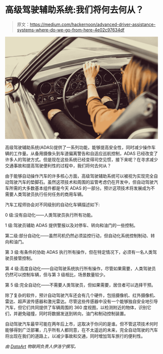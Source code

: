 # 高级驾驶辅助系统:我们将何去何从？

> 原文：<https://medium.com/hackernoon/advanced-driver-assistance-systems-where-do-we-go-from-here-4e02c97634df>

![](img/e42d69c5dcc828107aacfa18217d1129.png)

高级驾驶辅助系统(ADAS)提供了一系列功能，能够提高安全性，同时减少操作车辆的工作量。从备用摄像头到车道偏离警告和自适应巡航控制，ADAS 已经改变了许多人的驾驶方式。但是现在这些系统已经变得司空见惯，接下来呢？在寻求减少交通事故和提高驾驶便利性的过程中，我们将何去何从？

由于能够自动操作汽车的许多核心方面，高级驾驶辅助系统可以被视为实现完全自动驾驶汽车的垫脚石。虽然这项技术和周围的监管考虑仍在开发中，但自动驾驶汽车所需的大多数基本组件都是今天 ADAS 的一部分。预计这项技术将发展成为不需要人类驾驶员执行任何任务的商用车辆。

汽车工程师协会对不同级别的自动化车辆描述如下:

0 级:没有自动化——人类驾驶员执行所有功能。

1 级:驾驶员辅助 ADAS 提供警报以及对停车、转向和油门的一些控制。

第二级:部分自动化——虽然司机仍然必须监控行动，但自动化系统控制制动、转向和油门。

第 3 级:有条件的协助 ADAS 执行所有操作，但在特定情况下，必须有一名人类驾驶员接管控制。

第 4 级:高度自动化——自动驾驶系统执行所有操作，尽管如果需要，人类驾驶员仍然可以控制车辆，但与第 3 级相比，场景数量较少。

第 5 级:完全自动化——不需要人类驾驶员，但如果需要，居住者可以选择干预。

除了复杂的软件，预计自动驾驶汽车还会有几个硬件，包括摄像机、红外摄像机、雷达、超声波传感器和激光雷达。尽管这些传感器中没有一个能够独自安全地引导汽车，但它们共同提供了车辆周围的 360 度视图，以检测附近的物体，识别它们，并避免碰撞，同时将数据发送到转向，油门和制动控制装置。

自动驾驶汽车最早可能在两年后上市，这取决于你问的是谁。但不管这项技术何时能够得到广泛部署，几乎所有人都同意，在不太遥远的未来，完全自动驾驶的汽车将出现在我们的道路上，以减少事故和交通，同时增加驾车旅行的便利性。

*由* [*DataArt*](https://www.dataart.com/industry/iot-and-m2m-solutions?utm_source=medium&utm_medium=social&utm_campaign=i-spring-2018) *物联网负责人伊洛宁撰写。*